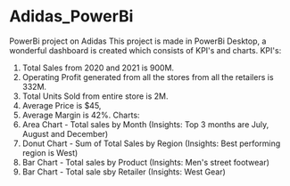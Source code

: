 # Adidas_PowerBi
PowerBi project on Adidas
This project is made in PowerBi Desktop, a wonderful dashboard is created which consists of KPI's and charts.
KPI's:
1. Total Sales from 2020 and 2021 is 900M.
2. Operating Profit generated from all the stores from all the retailers is 332M.
3. Total Units Sold from entire store is 2M.
4. Average Price is $45,
5. Average Margin is 42%.
Charts:
1. Area Chart - Total sales by Month (Insights: Top 3 months are July, August and December)
2. Donut Chart - Sum of Total Sales by Region (Insights: Best performing region is West)
3. Bar Chart - Total sales by Product (Insights: Men's street footwear)
4. Bar Chart - Total sale sby Retailer (Insights: West Gear)
